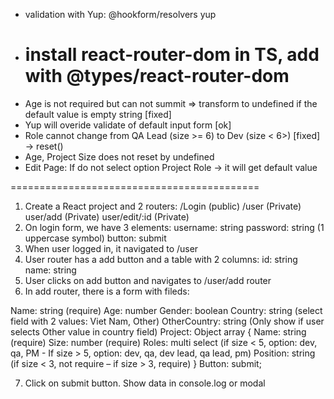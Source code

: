 - validation with Yup:
  @hookform/resolvers yup
- # install react-router-dom in TS, add with @types/react-router-dom
- Age is not required but can not summit => transform to undefined if the default value is empty string [fixed]
- Yup will overide validate of default input form [ok]
- Role cannot change from QA Lead (size >= 6) to Dev (size < 6>) [fixed] -> reset()
- Age, Project Size does not reset by undefined
- Edit Page: If do not select option Project Role -> it will get default value

===========================================

1. Create a React project and 2 routers:
   /Login (public)
   /user (Private)
   user/add (Private)
   user/edit/:id (Private)
2. On login form, we have 3 elements:
   username: string
   password: string (1 uppercase symbol)
   button: submit
3. When user logged in, it navigated to /user
4. User router has a add button and a table with 2 columns:
   id: string
   name: string
5. User clicks on add button and navigates to /user/add router
6. In add router, there is a form with fileds:

Name: string (require)
Age: number
Gender: boolean
Country: string (select field with 2 values: Viet Nam, Other)
OtherCountry: string (Only show if user selects Other value in country field)
Project: Object array
{
Name: string (require)
Size: number (require)
Roles: multi select (if size < 5, option: dev, qa, PM - If size > 5, option: dev, qa, dev lead, qa lead, pm)
Position: string (if size < 3, not require – if size > 3, require)
}
Button: submit;

7. Click on submit button. Show data in console.log or modal

